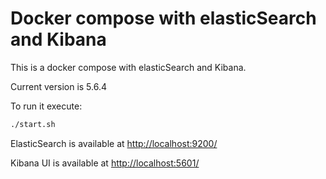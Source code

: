 # Docker compose with elasticSearch and Kibana

This is a docker compose with elasticSearch and Kibana.

Current version is 5.6.4

To run it execute:

```bash
./start.sh
```

ElasticSearch is available at [http://localhost:9200/](http://localhost:9200/)

Kibana UI is available at [http://localhost:5601/](http://localhost:5601/)
